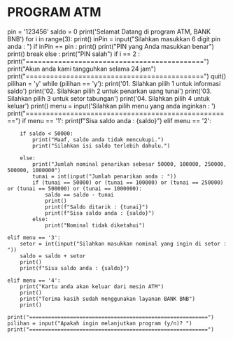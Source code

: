 # PROGRAM ATM 
pin = '123456'
saldo = 0
print('Selamat Datang di program ATM, BANK BNB')
for i in range(3):
    print()
    inPin = input("Silahkan masukkan 6 digit pin anda : ")
    if inPin == pin :
        print()
        print("PIN yang Anda masukkan benar")
        print()
        break
    else :
        print("PIN salah")
        if i == 2 :
            print("============================================")
            print("Akun anda kami tangguhkan selama 24 jam")
            print("============================================")
            quit()
pilihan = 'y'
while (pilihan == 'y'):
    print('01. Silahkan pilih 1 untuk informasi saldo')
    print('02. Silahkan pilih 2 untuk penarkan uang tunai')
    print('03. Silahkan pilih 3 untuk setor tabungan')
    print('04. Silahkan pilih 4 untuk keluar')
    print()
    menu = input('Silahkan pilih menu yang anda inginkan : ')
    print("===================================================")
    if menu == '1':
        print(f"Sisa saldo anda : {saldo}")
    elif menu == '2':

        if saldo < 50000:
            print("Maaf, saldo anda tidak mencukupi.")
            print("Silahkan isi saldo terlebih dahulu.")

        else:
            print("Jumlah nominal penarikan sebesar 50000, 100000, 250000, 500000, 1000000")
            tunai = int(input("Jumlah penarikan anda : "))
            if (tunai == 50000) or (tunai == 100000) or (tunai == 250000) or (tunai == 500000) or (tunai == 1000000):
                saldo == saldo - tunai
                print()
                print(f"Saldo ditarik : {tunai}")
                print(f"Sisa saldo anda : {saldo}")
            else:
                print("Nominal tidak diketahui")

    elif menu == '3':
        setor = int(input("Silahkan masukkan nominal yang ingin di setor : "))
        saldo = saldo + setor
        print()
        print(f"Sisa saldo anda : {saldo}")

    elif menu == '4':
        print("Kartu anda akan keluar dari mesin ATM")
        print()
        print("Terima kasih sudah menggunakan layanan BANK BNB")
        print()

    print("=========================================================")
    pilihan = input("Apakah ingin melanjutkan program (y/n)? ")
    print("=========================================================")
    
